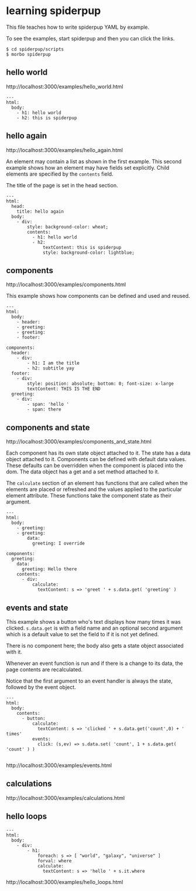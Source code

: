 # learning spiderpup

This file teaches how to write spiderpup YAML by example.

To see the examples, start spiderpup and then you can click
the links.

```
$ cd spiderpup/scripts
$ morbo spiderpup
```

## hello world

http://localhost:3000/examples/hello_world.html

```
---
html:
  body: 
    - h1: hello world
    - h2: this is spiderpup
```

## hello again

http://localhost:3000/examples/hello_again.html

An element may contain a list as shown in the first example.
This second example shows how an element may have fields set
explicitly. Child elements are specified by the `contents` 
field.

The title of the page is set in the head section.

```
---
html:
  head:
    title: hello again
  body:
    - div:
        style: background-color: wheat;
        contents:
          - h1: hello world
          - h2: 
              textContent: this is spiderpup
              style: background-color: lightblue;
```

## components

http://localhost:3000/examples/components.html

This example shows how components can be defined and used and
reused.


```
---
html:
  body:
    - header:
    - greeting:
    - greeting:
    - footer:

components:
  header:
    - div:
        - h1: I am the title
        - h2: subtitle yay
  footer:
    - div:
        style: position: absolute; bottom: 0; font-size: x-large
        textContent: THIS IS THE END
  greeting:
    - div:
        - span: 'hello '
        - span: there
```

## components and state

http://localhost:3000/examples/components_and_state.html

Each component has its own state object attached to it.
The state has a data object attached to it. Components
can be defined with default data values. These defaults
can be overridden when the component is placed into the
dom. The data object has a get and a set method attached
to it.

The `calculate` section of an element has functions that
are called when the elements are placed or refreshed and
the values applied to the particular element attribute.
These functions take the component state as their argument.


```
---
html:
  body:
    - greeting:
    - greeting:
        data:
          greeting: I override

components:
  greeting:
    data:
      greeting: Hello there
    contents:
      - div:
          calculate:
            textContent: s => 'greet ' + s.data.get( 'greeting' )
```

## events and state

This example shows a button who's text displays how many times
it was clicked. `s.data.get` is with a field name and an optional
second argument which is a default value to set the field to if it
is not yet defined.

There is no component here; the body also gets a state object 
associated with it.

Whenever an event function is run and if there is a change to its
data, the page contents are recalculated.

Notice that the first argument to an event handler is always the 
state, followed by the event object.

```
---
html:
  body:
    contents:
      - button:
          calculate:
            textContent: s => 'clicked ' + s.data.get('count',0) + ' times'
          events:
            click: (s,ev) => s.data.set( 'count', 1 + s.data.get( 'count' ) )
        
```

http://localhost:3000/examples/events.html

## calculations

http://localhost:3000/examples/calculations.html

## hello loops

```
---
html:
  body:
    - div:
        - h1: 
            foreach: s => [ "world", "galaxy", "universe" ]
            forval: where
            calculate:
              textContent: s => 'hello ' + s.it.where
```

http://localhost:3000/examples/hello_loops.html
